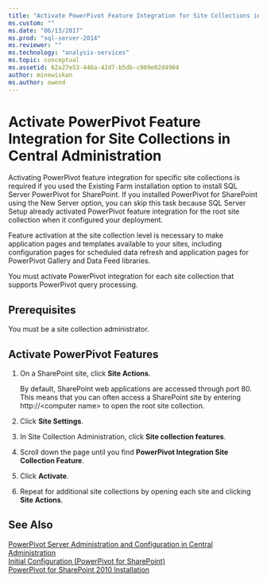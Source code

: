 ```yaml
---
title: "Activate PowerPivot Feature Integration for Site Collections in Central Administration | Microsoft Docs"
ms.custom: ""
ms.date: "06/13/2017"
ms.prod: "sql-server-2014"
ms.reviewer: ""
ms.technology: "analysis-services"
ms.topic: conceptual
ms.assetid: 62a27e53-446a-42d7-b5db-c009e02d4904
author: minewiskan
ms.author: owend
---
```

# Activate PowerPivot Feature Integration for Site Collections in Central Administration
  Activating PowerPivot feature integration for specific site collections is required if you used the Existing Farm installation option to install SQL Server PowerPivot for SharePoint. If you installed PowerPivot for SharePoint using the New Server option, you can skip this task because SQL Server Setup already activated PowerPivot feature integration for the root site collection when it configured your deployment.  
  
 Feature activation at the site collection level is necessary to make application pages and templates available to your sites, including configuration pages for scheduled data refresh and application pages for PowerPivot Gallery and Data Feed libraries.  
  
 You must activate PowerPivot integration for each site collection that supports PowerPivot query processing.  
  
## Prerequisites  
 You must be a site collection administrator.  
  
## Activate PowerPivot Features  
  
1.  On a SharePoint site, click **Site Actions**.  
  
     By default, SharePoint web applications are accessed through port 80. This means that you can often access a SharePoint site by entering http://\<computer name> to open the root site collection.  
  
2.  Click **Site Settings**.  
  
3.  In Site Collection Administration, click **Site collection features**.  
  
4.  Scroll down the page until you find **PowerPivot Integration Site Collection Feature**.  
  
5.  Click **Activate**.  
  
6.  Repeat for additional site collections by opening each site and clicking **Site Actions**.  
  
## See Also  
 [PowerPivot Server Administration and Configuration in Central Administration](power-pivot-server-administration-and-configuration-in-central-administration.md)   
 [Initial Configuration &#40;PowerPivot for SharePoint&#41;](../../sql-server/install/initial-configuration-powerpivot-for-sharepoint.md)   
 [PowerPivot for SharePoint 2010 Installation](../../sql-server/install/powerpivot-for-sharepoint-2010-installation.md)  
  
  
